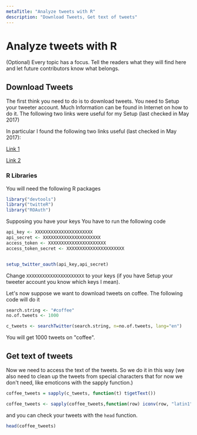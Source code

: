 ```yaml
---
metaTitle: "Analyze tweets with R"
description: "Download Tweets, Get text of tweets"
---
```


# Analyze tweets with R


(Optional) Every topic has a focus. Tell the readers what they will find here and let future contributors know what belongs.



## Download Tweets


The first think you need to do is to download tweets. You need to Setup your tweeter account. Much Information can be found in Internet on how to do it. The following two links were useful for my Setup (last checked in May 2017)

In particular I found the following two links useful (last checked in May 2017):

[Link 1](https://www.credera.com/blog/business-intelligence/twitter-analytics-using-r-part-1-extract-tweets/)

[Link 2](http://thinktostart.com/twitter-authentification-with-r/)

### R Libraries

You will need the following R packages

```r
library("devtools")
library("twitteR")
library("ROAuth")

```

Supposing you have your keys You have to run the following code

```r
api_key <- XXXXXXXXXXXXXXXXXXXXXX
api_secret <- XXXXXXXXXXXXXXXXXXXXXX
access_token <- XXXXXXXXXXXXXXXXXXXXXX
access_token_secret <- XXXXXXXXXXXXXXXXXXXXXX


setup_twitter_oauth(api_key,api_secret)

```

Change `XXXXXXXXXXXXXXXXXXXXXX` to your keys (if you have Setup your tweeter account you know which keys I mean).

Let's now suppose we want to download tweets on coffee. The following code will do it

```r
search.string <- "#coffee"
no.of.tweets <- 1000

c_tweets <- searchTwitter(search.string, n=no.of.tweets, lang="en") 

```

You will get 1000 tweets on "coffee".



## Get text of tweets


Now we need to access the text of the tweets. So we do it in this way (we also need to clean up the tweets from special characters that for now we don't need, like emoticons with the  sapply  function.)

```r
coffee_tweets = sapply(c_tweets, function(t) t$getText())

coffee_tweets <- sapply(coffee_tweets,function(row) iconv(row, "latin1", "ASCII", sub=""))

```

and you can check your tweets with the `head` function.

```r
head(coffee_tweets)

```

